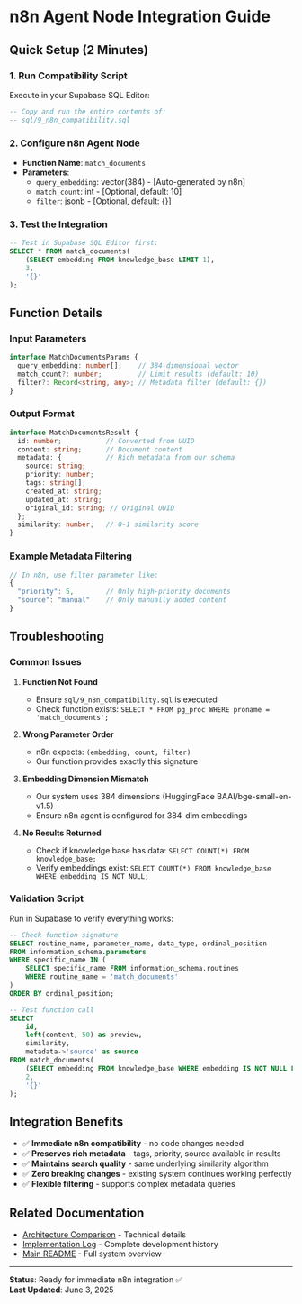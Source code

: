 # n8n Agent Node Integration Guide

## Quick Setup (2 Minutes)

### 1. Run Compatibility Script
Execute in your Supabase SQL Editor:
```sql
-- Copy and run the entire contents of:
-- sql/9_n8n_compatibility.sql
```

### 2. Configure n8n Agent Node
- **Function Name**: `match_documents`
- **Parameters**:
  - `query_embedding`: vector(384) - [Auto-generated by n8n]
  - `match_count`: int - [Optional, default: 10]
  - `filter`: jsonb - [Optional, default: {}]

### 3. Test the Integration
```sql
-- Test in Supabase SQL Editor first:
SELECT * FROM match_documents(
    (SELECT embedding FROM knowledge_base LIMIT 1),
    3,
    '{}'
);
```

## Function Details

### Input Parameters
```typescript
interface MatchDocumentsParams {
  query_embedding: number[];    // 384-dimensional vector
  match_count?: number;         // Limit results (default: 10)
  filter?: Record<string, any>; // Metadata filter (default: {})
}
```

### Output Format
```typescript
interface MatchDocumentsResult {
  id: number;           // Converted from UUID
  content: string;      // Document content
  metadata: {           // Rich metadata from our schema
    source: string;
    priority: number;
    tags: string[];
    created_at: string;
    updated_at: string;
    original_id: string; // Original UUID
  };
  similarity: number;   // 0-1 similarity score
}
```

### Example Metadata Filtering
```javascript
// In n8n, use filter parameter like:
{
  "priority": 5,        // Only high-priority documents
  "source": "manual"    // Only manually added content
}
```

## Troubleshooting

### Common Issues

1. **Function Not Found**
   - Ensure `sql/9_n8n_compatibility.sql` is executed
   - Check function exists: `SELECT * FROM pg_proc WHERE proname = 'match_documents';`

2. **Wrong Parameter Order**
   - n8n expects: `(embedding, count, filter)`
   - Our function provides exactly this signature

3. **Embedding Dimension Mismatch**
   - Our system uses 384 dimensions (HuggingFace BAAI/bge-small-en-v1.5)
   - Ensure n8n agent is configured for 384-dim embeddings

4. **No Results Returned**
   - Check if knowledge base has data: `SELECT COUNT(*) FROM knowledge_base;`
   - Verify embeddings exist: `SELECT COUNT(*) FROM knowledge_base WHERE embedding IS NOT NULL;`

### Validation Script
Run in Supabase to verify everything works:
```sql
-- Check function signature
SELECT routine_name, parameter_name, data_type, ordinal_position
FROM information_schema.parameters 
WHERE specific_name IN (
    SELECT specific_name FROM information_schema.routines 
    WHERE routine_name = 'match_documents'
)
ORDER BY ordinal_position;

-- Test function call
SELECT 
    id, 
    left(content, 50) as preview,
    similarity,
    metadata->'source' as source
FROM match_documents(
    (SELECT embedding FROM knowledge_base WHERE embedding IS NOT NULL LIMIT 1),
    2,
    '{}'
);
```

## Integration Benefits

- ✅ **Immediate n8n compatibility** - no code changes needed
- ✅ **Preserves rich metadata** - tags, priority, source available in results
- ✅ **Maintains search quality** - same underlying similarity algorithm
- ✅ **Zero breaking changes** - existing system continues working perfectly
- ✅ **Flexible filtering** - supports complex metadata queries

## Related Documentation
- [Architecture Comparison](architecture-comparison.md) - Technical details
- [Implementation Log](scratchpad.md) - Complete development history
- [Main README](../README.md) - Full system overview

---
**Status**: Ready for immediate n8n integration ✅  
**Last Updated**: June 3, 2025

